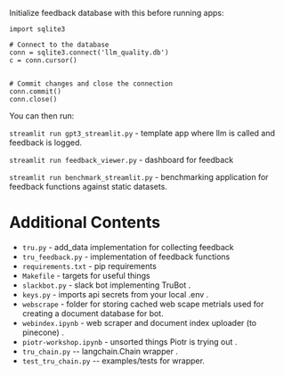 Initialize feedback database with this before running apps:

```
import sqlite3

# Connect to the database
conn = sqlite3.connect('llm_quality.db')
c = conn.cursor()


# Commit changes and close the connection
conn.commit()
conn.close()
```

You can then run:

`streamlit run gpt3_streamlit.py` - template app where llm is called and feedback is logged.

`streamlit run feedback_viewer.py` - dashboard for feedback

`streamlit run benchmark_streamlit.py` - benchmarking application for feedback functions against static datasets.
# Additional Contents
- `tru.py` - add_data implementation for collecting feedback
- `tru_feedback.py` - implementation of feedback functions
- `requirements.txt` - pip requirements
- `Makefile` - targets for useful things
- `slackbot.py` - slack bot implementing TruBot .
- `keys.py` - imports api secrets from your local .env .
- `webscrape` - folder for storing cached web scape metrials used for creating a document database for bot.
- `webindex.ipynb` - web scraper and document index uploader (to pinecone) .
- `piotr-workshop.ipynb` - unsorted things Piotr is trying out .
- `tru_chain.py` -- langchain.Chain wrapper .
- `test_tru_chain.py` -- examples/tests for wrapper.